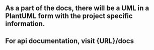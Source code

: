 ## As a part of the docs, there will be a UML in a PlantUML form with the project specific information.

 ## For api documentation, visit {URL}/docs
